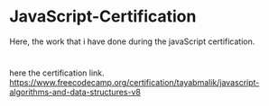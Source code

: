 # JavaScript-Certification
Here, the work that i have done during the javaScript certification.
#
here the certification link. https://www.freecodecamp.org/certification/tayabmalik/javascript-algorithms-and-data-structures-v8
